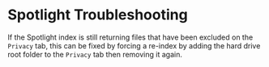 # Spotlight Troubleshooting

If the Spotlight index is still returning files that have been excluded on the `Privacy` tab, this can be fixed by forcing a re-index by adding the hard drive root folder to the `Privacy` tab then removing it again.
